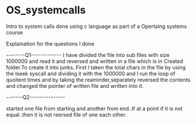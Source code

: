 # OS_systemcalls
Intro to system calls done using c language as part of a Opertaing systems course

Explaination for the questions I done

--------Q1-------------
I have divided the file into sub files with size 1000000 and read it and reversed and written in a file which is in Created folder.To create it into junks..First I taken the total chars in the file by using the lseek syscall and dividing it with the 1000000 and I run the loop of quoitent times and by taking the reaminder,separately reversed the contents and changed the pointer of written file and written into it.

-------Q2---------------

started one file from starting and another from end..If at a point if it is not equal..then it is not reersed file of one each other.
